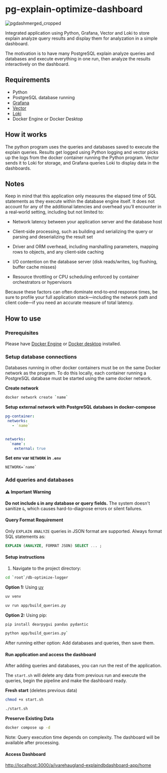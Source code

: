 # pg-explain-optimize-dashboard

![pgdashmerged_cropped](https://github.com/user-attachments/assets/b6a6a156-fd4b-4169-9ccf-c1b7bad570a9)


Integrated application using Python, Grafana, Vector and Loki to store explain analyze query results
and display them for analyzation in a simple dashboard.

The motivation is to have many PostgreSQL explain analyze queries and databases and execute everything in one run, then analyze
the results interactively on the dashboard.

## Requirements

 - Python
 - PostgreSQL database running
 - [Grafana](https://grafana.com/docs/grafana/latest/)
 - [Vector](https://vector.dev/)
 - [Loki](https://grafana.com/docs/loki/latest/)
 - Docker Engine or Docker Desktop

## How it works

The python program uses the queries and databases saved to execute the explain queries. Results get logged using
Python logging and vector picks up the logs from the docker container running the Python program. Vector sends
it to Loki for storage, and Grafana queries Loki to display data in the dashboards.

## Notes

Keep in mind that this application only measures the elapsed time of SQL statements as they execute within the database engine itself. It does not account for any of the additional latencies and overhead you’ll encounter in a real‐world setting, including but not limited to:

- Network latency between your application server and the database host

- Client‐side processing, such as building and serializing the query or parsing and deserializing the result set

- Driver and ORM overhead, including marshalling parameters, mapping rows to objects, and any client‐side caching

- I/O contention on the database server (disk reads/writes, log flushing, buffer cache misses)

- Resource throttling or CPU scheduling enforced by container orchestrators or hypervisors

Because these factors can often dominate end‐to‐end response times, be sure to profile your full application stack—including the network path and client code—if you need an accurate measure of total latency.

## How to use

### Prerequisites

Please have [Docker Engine](https://docs.docker.com/engine/) or [Docker desktop](https://docs.docker.com/desktop/) installed.

### Setup database connections

Databases running in other docker containers must be on the same Docker network as the program. To do this locally, each container running a PostgreSQL database must be started using the same docker network. 

**Create network**

```bash
docker network create `name`
```

**Setup external network with PostgreSQL databaes in docker-compose**

```yaml
pg-container:
 networks:
   - `name`


networks:
  `name`:
    external: true
```

**Set env var `NETWORK` in `.env`**

```
NETWORK=`name`
```

### Add queries and databases

#### ⚠️ Important Warning
**Do not include `&` in any database or query fields.**
The system doesn't sanitize `&`, which causes hard-to-diagnose errors or silent failures.

#### Query Format Requirement
Only `EXPLAIN ANALYZE` queries in JSON format are supported. Always format SQL statements as:
```sql
EXPLAIN (ANALYZE, FORMAT JSON) SELECT ... ;
```


#### <a name="setup-instr"></a> Setup instructions

1. Navigate to the project directory:

```bash
cd `root`/db-optimize-logger
```


**Option 1:** Using [uv](https://docs.astral.sh/uv/getting-started/installation/#installation-methods)


```bash
uv venv

uv run app/build_queries.py
```

**Option 2:** Using pip:

```bash
pip install dearpygui pandas pydantic

python app/build_queries.py`

```

After running either option:
Add databases and queries, then save them.


#### Run application and access the dashboard

After adding queries and databases, you can run the rest of the application.

The `start.sh` will delete any data from previous run and execute the queries, begin the pipeline and make the dashboard ready.


**Fresh start** (deletes previous data)

```bash
chmod +x start.sh

./start.sh
```

**Preserve Existing Data**

```bash
docker compose up -d
```


Note: Query execution time depends on complexity. The dashboard will be available after processing.


#### Access Dashboard
[http://localhost:3000/a/ivarehaugland-explaindbdashboard-app/home](http://localhost:3000/a/ivarehaugland-explaindbdashboard-app/home)




